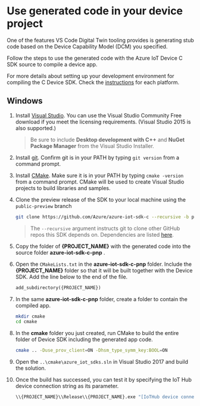 # Use generated code in your device project

One of the features VS Code Digital Twin tooling provides is generating stub code based on the Device Capability Model (DCM) you specified.

Follow the steps to use the generated code with the Azure IoT Device C SDK source to compile a device app.

For more details about setting up your development environment for compiling the C Device SDK. Check the [instructions](https://github.com/Azure/azure-iot-sdk-c/blob/master/iothub_client/readme.md#compiling-the-c-device-sdk) for each platform.

## Windows

1. Install [Visual Studio](https://www.visualstudio.com/downloads/). You can use the Visual Studio Community Free download if you meet the licensing requirements. (Visual Studio 2015 is also supported.)

    > Be sure to include **Desktop development with C++** and **NuGet Package Manager** from the Visual Studio Installer.

1. Install [git](http://www.git-scm.com/). Confirm git is in your PATH by typing `git version` from a command prompt.

1. Install [CMake](https://cmake.org/). Make sure it is in your PATH by typing `cmake -version` from a command prompt. CMake will be used to create Visual Studio projects to build libraries and samples.

1. Clone the preview release of the SDK to your local machine using the `public-preview` branch
    ```bash
    git clone https://github.com/Azure/azure-iot-sdk-c --recursive -b public-preview
    ```
    > The `--recursive` argument instructs git to clone other GitHub repos this SDK depends on. Dependencies are listed [here](https://github.com/Azure/azure-iot-sdk-c/blob/master/.gitmodules).

1. Copy the folder of **{PROJECT_NAME}** with the generated code into the source folder **azure-iot-sdk-c-pnp** .

1. Open the `CMakeLists.txt` in the **azure-iot-sdk-c-pnp** folder. Include the **{PROJECT_NAME}** folder so that it will be built together with the Device SDK. Add the line below to the end of the file.
    ```txt
    add_subdirectory({PROJECT_NAME})
    ```

1. In the same **azure-iot-sdk-c-pnp** folder, create a folder to contain the compiled app.
    ```bash
    mkdir cmake
    cd cmake
    ```

1. In the **cmake** folder you just created, run CMake to build the entire folder of Device SDK including the generated app code.
    ```bash
    cmake .. -Duse_prov_client=ON -Dhsm_type_symm_key:BOOL=ON
    ```

1. Open the `..\cmake\azure_iot_sdks.sln` in Visual Studio 2017 and build the solution.

1. Once the build has successed, you can test it by specifying the IoT Hub device connection string as its parameter.
    ```bash
    \\{PROJECT_NAME}\\Release\\{PROJECT_NAME}.exe "[IoTHub device connection string]"
    ```



